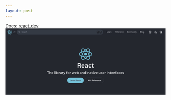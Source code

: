 ```yaml
---
layout: post
---
```

Docs: [react.dev](https://react.dev/)
![alt text](../images/official-guide.png)